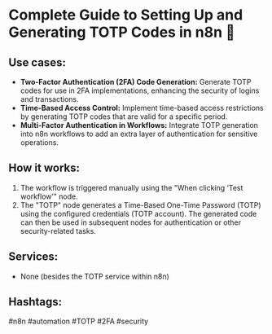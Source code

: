# Complete Guide to Setting Up and Generating TOTP Codes in n8n 🔐

## Use cases:

- **Two-Factor Authentication (2FA) Code Generation:** Generate TOTP codes for use in 2FA implementations, enhancing the security of logins and transactions.
- **Time-Based Access Control:** Implement time-based access restrictions by generating TOTP codes that are valid for a specific period.
- **Multi-Factor Authentication in Workflows:** Integrate TOTP generation into n8n workflows to add an extra layer of authentication for sensitive operations.

## How it works:

1.  The workflow is triggered manually using the "When clicking ‘Test workflow’" node.
2.  The "TOTP" node generates a Time-Based One-Time Password (TOTP) using the configured credentials (TOTP account). The generated code can then be used in subsequent nodes for authentication or other security-related tasks.

## Services:

-   None (besides the TOTP service within n8n)

## Hashtags:

#n8n #automation #TOTP #2FA #security
